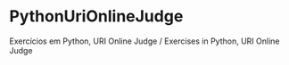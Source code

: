 # PythonUriOnlineJudge
Exercícios em Python, URI Online Judge / Exercises in Python, URI Online Judge
